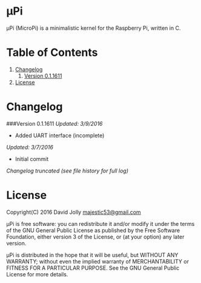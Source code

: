 μPi
===

μPi (MicroPi) is a minimalistic kernel for the Raspberry Pi, written in C.

Table of Contents
===============

1. [Changelog](https://github.com/majestic53/microPi#changelog)
	1. [Version 0.1.1611](https://github.com/majestic53/microPi#version-011611)
2. [License](https://github.com/majestic53/microPi#license)

Changelog
=========

###Version 0.1.1611
*Updated: 3/9/2016*

* Added UART interface (incomplete)

*Updated: 3/7/2016*

* Initial commit

*Changelog truncated (see file history for full log)*

License
======

Copyright(C) 2016 David Jolly <majestic53@gmail.com>

μPi is free software: you can redistribute it and/or modify
it under the terms of the GNU General Public License as published by
the Free Software Foundation, either version 3 of the License, or
(at your option) any later version.

μPi is distributed in the hope that it will be useful,
but WITHOUT ANY WARRANTY; without even the implied warranty of
MERCHANTABILITY or FITNESS FOR A PARTICULAR PURPOSE.  See the
GNU General Public License for more details.
